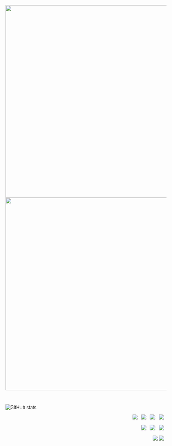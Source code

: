 <!--
**kimsojung1121/kimsojung1121** is a ✨ _special_ ✨ repository because its `README.md` (this file) appears on your GitHub profile.

Here are some ideas to get you started:

- 🔭 I’m currently working on ...
- 🌱 I’m currently learning ...
- 👯 I’m looking to collaborate on ...
- 🤔 I’m looking for help with ...
- 💬 Ask me about ...
- 📫 How to reach me: ...
- 😄 Pronouns: ...
- ⚡ Fun fact: ...
-->
<p align="center">
  
<img src="https://habrastorage.org/getpro/habr/post_images/af1/0e7/a8c/af10e7a8ce8a53e606ae114bd7fdae31.png" style="width:600px;">
<img src="https://habrastorage.org/getpro/habr/post_images/5c5/073/308/5c5073308a2a70eb71e9dfbfea43e25c.png" style="width:600px;">

</p>
<br>

![GitHub stats](https://github-readme-stats.vercel.app/api?username=kimsojung1121&show_icons=true&theme=flag-india)

<p align="right">
  <img src="https://img.shields.io/badge/Java-blueviolet?style=plastic-square&logo=Java&logoColor=white">&nbsp&nbsp
  <img src="https://img.shields.io/badge/Python-3766AB?style=plastic-square&logo=Python&logoColor=white">&nbsp&nbsp
  <img src="https://img.shields.io/badge/Spring-sucess?style=plastic-square&logo=Spring&logoColor=white">&nbsp&nbsp
  <img src="https://img.shields.io/badge/Django-blue?style=plastic-square&logo=Django&logoColor=white">&nbsp&nbsp
</p>
<p align="right">
  <img src="https://img.shields.io/badge/HTML5-gray?style=plastic-square&logo=Html5&logoColor=white">&nbsp&nbsp
  <img src="https://img.shields.io/badge/CSS3-black?style=plastic-square&logo=Css3&logoColor=white">&nbsp&nbsp
  <img src="https://img.shields.io/badge/JavaScript-orange?style=plastic-square&logo=Javascript&logoColor=white">&nbsp&nbsp
</p>
<p align="right">
  <img src="https://img.shields.io/badge/OracleSQL-green?style=plastic-square&logo=Oracle&logoColor=white">
  <img src="https://img.shields.io/badge/MySQL-yellow?style=plastic-square&logo=Mysql&logoColor=white">&nbsp&nbsp
</p>




